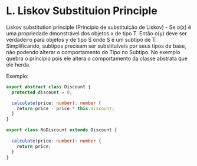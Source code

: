 # L. Liskov Substituion Principle

Liskov substitution principle (Princípio de substituição de Liskov) - Se o(x) é uma propriedade dmonstrável dos objetos x de tipo T. Então o(y) deve ser verdadeiro para objetos y de tipo S onde S é um subtipo de T. Simplificando, subtipos precisam ser substituíveis por seus tipos de base, não podendo alterar o comportamento do Tipo no Subtipo. No exemplo quebra o príncipio pois ele altera o comportamento da classe abstrata que ele herda.

Exemplo:

```typescript
export abstract class Discount {
  protected discount = 0;

  calculate(price: number): number {
    return price - price * this.discount;
  }
}

export class NoDiscount extends Discount {
  
  calculate(price: number): number {
    return price;
  }
}
```
